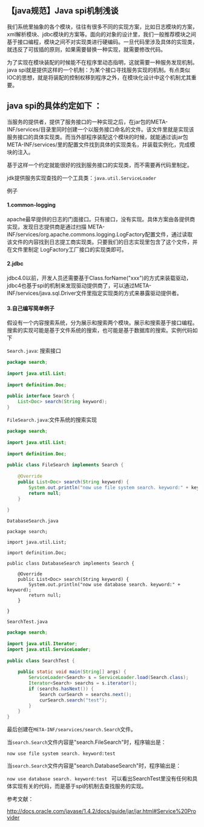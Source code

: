 【java规范】Java spi机制浅谈
----------------------------------
我们系统里抽象的各个模块，往往有很多不同的实现方案，比如日志模块的方案，xml解析模块、jdbc模块的方案等。面向的对象的设计里，我们一般推荐模块之间基于接口编程，模块之间不对实现类进行硬编码。一旦代码里涉及具体的实现类，就违反了可拔插的原则，如果需要替换一种实现，就需要修改代码。

为了实现在模块装配的时候能不在程序里动态指明，这就需要一种服务发现机制。java spi就是提供这样的一个机制：为某个接口寻找服务实现的机制。有点类似IOC的思想，就是将装配的控制权移到程序之外，在模块化设计中这个机制尤其重要。

## java spi的具体约定如下 ：
当服务的提供者，提供了服务接口的一种实现之后，在jar包的META-INF/services/目录里同时创建一个以服务接口命名的文件。该文件里就是实现该服务接口的具体实现类。而当外部程序装配这个模块的时候，就能通过该jar包META-INF/services/里的配置文件找到具体的实现类名，并装载实例化，完成模块的注入。 

基于这样一个约定就能很好的找到服务接口的实现类，而不需要再代码里制定。

jdk提供服务实现查找的一个工具类：`java.util.ServiceLoader`


例子
#### 1.common-logging

apache最早提供的日志的门面接口。只有接口，没有实现。具体方案由各提供商实现，发现日志提供商是通过扫描 META-INF/services/org.apache.commons.logging.LogFactory配置文件，通过读取该文件的内容找到日志提工商实现类。只要我们的日志实现里包含了这个文件，并在文件里制定 LogFactory工厂接口的实现类即可。

#### 2.jdbc

jdbc4.0以前，开发人员还需要基于Class.forName("xxx")的方式来装载驱动，jdbc4也基于spi的机制来发现驱动提供商了，可以通过META-INF/services/java.sql.Driver文件里指定实现类的方式来暴露驱动提供者。

#### 3.自己编写简单例子

假设有一个内容搜索系统，分为展示和搜索两个模块。展示和搜索基于接口编程。搜索的实现可能是基于文件系统的搜索，也可能是基于数据库的搜索。实例代码如下

`Search.java`: 搜索接口
```java
package search;  
  
import java.util.List;  
  
import definition.Doc;  
  
public interface Search {  
    List<Doc> search(String keyword);  
}  
```

`FileSearch.java`:文件系统的搜索实现
```java
package search;  
  
import java.util.List;  
  
import definition.Doc;  
  
public class FileSearch implements Search {  
  
    @Override  
    public List<Doc> search(String keyword) {  
        System.out.println("now use file system search. keyword:" + keyword);  
        return null;  
    }  
  
}  
```

`DatabaseSearch.java`
```
package search;  
  
import java.util.List;  
  
import definition.Doc;  
  
public class DatabaseSearch implements Search {  
  
    @Override  
    public List<Doc> search(String keyword) {  
        System.out.println("now use database search. keyword:" + keyword);  
        return null;  
    }  
  
}  
```

`SearchTest.java`
```java
package search;  
  
import java.util.Iterator;  
import java.util.ServiceLoader;  
  
public class SearchTest {  
  
    public static void main(String[] args) {  
        ServiceLoader<Search> s = ServiceLoader.load(Search.class);  
        Iterator<Search> searchs = s.iterator();  
        if (searchs.hasNext()) {  
            Search curSearch = searchs.next();  
            curSearch.search("test");  
        }  
    }  
}  
```

最后创建在`META-INF/searvices/search.Search`文件。

当`search.Search`文件内容是"search.FileSearch"时，程序输出是：

`now use file system search. keyword:test`

当`search.Search`文件内容是"search.DatabaseSearch"时，程序输出是：

`now use database search. keyword:test `
可以看出SearchTest里没有任何和具体实现有关的代码，而是基于spi的机制去查找服务的实现。

参考文献：

http://docs.oracle.com/javase/1.4.2/docs/guide/jar/jar.html#Service%20Provider